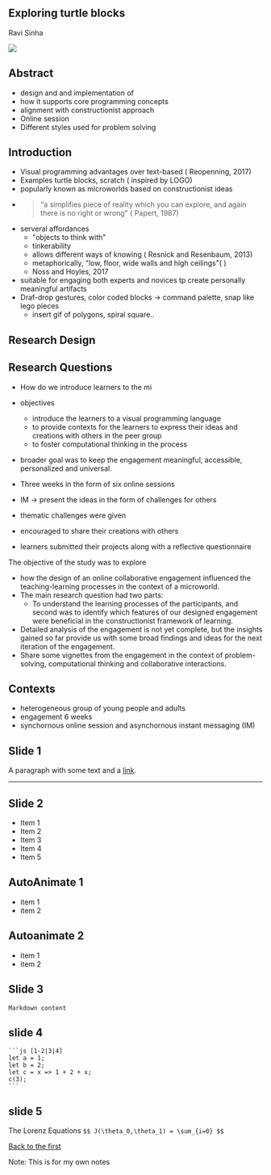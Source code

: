 ## Exploring turtle blocks

Ravi Sinha

![](https://upload.wikimedia.org/wikipedia/commons/d/da/Straight_line_turtle_graphics.gif)


## Abstract

- design and and implementation of 
- how it supports core programming concepts 
- alignment with constructionist approach
- Online session
- Different styles used for problem solving


## Introduction
- Visual programming advantages over text-based ( Reopenning, 2017)
- Examples turtle blocks, scratch ( inspired by LOGO)
- popularly known as microworlds based on constructionist ideas
- > "a simplifies piece of reality which you can explore, and again there is no right or wrong" ( Papert, 1987)
- serveral affordances
	- "objects to think with"
	- tinkerability
	- allows different ways of knowing ( Resnick and Resenbaum, 2013)
	- metaphorically, "low, floor, wide walls and high ceilings"( ) 	
	- Noss and Hoyles, 2017
- suitable for engaging both experts and novices tp create personally meaningful artifacts
- Draf-drop gestures, color coded blocks -> command palette, snap like lego pieces
	- insert gif of polygons, spiral square..


## Research Design


## Research Questions
- How do we introduce learners to the mi
- objectives
	- introduce the learners to a visual programming language
	- to provide contexts for the learners to express their ideas and creations with others in the peer group
	- to foster computational thinking in the process 
- broader goal was to keep the engagement meaningful, accessible, personalized and universal. 

- Three weeks in the form of six online sessions
- IM -> present the ideas in the form of challenges for others 
- thematic challenges were given
- encouraged to share their creations with others
- learners submitted their projects along with a reflective questionnaire

The objective of the study was to explore 
- how the design of an online collaborative engagement influenced the teaching-learning processes in the context of a microworld.
- The main research question had two parts:
	- To understand the learning processes of the participants, and second was to identify which features of our designed engagement were beneficial in the constructionist framework of learning. 
- Detailed analysis of the engagement is not yet complete, but the insights gained so far provide us with some broad findings and ideas for the next iteration of the engagement.
- Share some vignettes from the engagement in the context of problem-solving, computational thinking and collaborative interactions.


## Contexts
- heterogeneous group of young people and adults 
- engagement 6 weeks
- synchornous online session and asynchornous instant messaging (IM)


## Slide 1

 A paragraph with some text and a [link](http://hakim.se).

 ---


 ## Slide 2

- Item 1 <!-- .element: class="fragment" data-fragment-index="1"-->
- Item 2 <!-- .element: class="fragment" data-fragment-index="2" -->
- Item 3 <!-- .element: class="fragment" data-fragment-index="3" class="fragment highlight-red" -->
- Item 4 <!-- .element: class="fragment" data-fragment-index="3" class="fragment highlight-blue" -->
- Item 5 <!-- .element: class="fragment" data-fragment-index="3" class="fragment highlight-green" -->


## AutoAnimate 1

 <!-- .slide: data-auto-animate data-auto-animate-easing="cubic-bezier(0.770, 0.000, 0.175, 1.000)"-->
- item 1  <!-- .element: data-id="box1" data-auto-animate-delay="0" style="background: cyan; width: 150px; height: 100px; margin: 10px;" -->
- item 2  <!-- .element: data-id="box2" data-auto-animate-delay="0.1" style="background: magenta; width: 150px; height: 100px; margin: 10px;" -->


## Autoanimate 2

 <!-- .slide: data-auto-animate data-auto-animate-easing="cubic-bezier(0.770, 0.000, 0.175, 1.000)"-->
- item 1  <!-- .element: data-id="box1" style="background: cyan; width: 300px; height: 300px; border-radius: 200px;" -->
- item 2  <!-- .element: data-id="box2" style="background: magenta; width: 200px; height: 200px; border-radius: 200px;"-->


 ## Slide 3

   <!-- .slide: data-background="#ff0000" -->
    Markdown content


## slide 4

    ```js [1-2|3|4]
    let a = 1;
    let b = 2;
    let c = x => 1 + 2 + x;
    c(3);
    ```


## slide 5

The Lorenz Equations
`$$ J(\theta_0,\theta_1) = \sum_{i=0} $$`

[Back to the first](#/0)

Note:
This is for my own notes